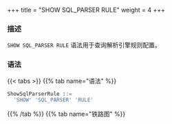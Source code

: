 +++
title = "SHOW SQL_PARSER RULE"
weight = 4
+++

### 描述

`SHOW SQL_PARSER RULE` 语法用于查询解析引擎规则配置。

### 语法

{{< tabs >}}
{{% tab name="语法" %}}
```sql
ShowSqlParserRule ::=
  'SHOW' 'SQL_PARSER' 'RULE'
```
{{% /tab %}}
{{% tab name="铁路图" %}}
<iframe frameborder="0" name="diagram" id="diagram" width="100%" height="100%"></iframe>
{{% /tab %}}
{{< /tabs >}}

### 返回值说明

| 列                        | 说明          |
|---------------------------|-------------|
| sql_comment_parse_enable  | sql注释解析启用状态 |
| parse_tree_cache          | 语法树缓存       |
| sql_statement_cache       | sql语句缓存     |

### 示例

- 查询权限规则配置

```sql
SHOW SQL_PARSER RULE;
```

```sql
mysql> SHOW SQL_PARSER RULE;
+--------------------------+-----------------------------------------+-------------------------------------------+
| sql_comment_parse_enable | parse_tree_cache                        | sql_statement_cache                       |
+--------------------------+-----------------------------------------+-------------------------------------------+
| false                    | initialCapacity: 128, maximumSize: 1024 | initialCapacity: 2000, maximumSize: 65535 |
+--------------------------+-----------------------------------------+-------------------------------------------+
1 row in set (0.05 sec)
```

### 保留字

`SHOW`、`SQL_PARSER`、`RULE`

### 相关链接

- [保留字](/cn/user-manual/shardingsphere-proxy/distsql/syntax/reserved-word/)